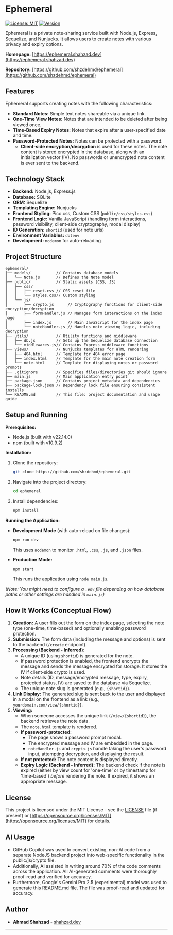 # Ephemeral

[![License: MIT](https://img.shields.io/badge/License-MIT-yellow.svg)](https://opensource.org/licenses/MIT)
[![Version](https://img.shields.io/badge/version-0.0.1-blue.svg)](package.json)

Ephemeral is a private note-sharing service built with Node.js, Express, Sequelize, and Nunjucks. It allows users to create notes with various privacy and expiry options.

**Homepage:** [https://ephemeral.shahzad.dev](https://ephemeral.shahzad.dev)

**Repository:** [https://github.com/shzdehmd/ephemeral](https://github.com/shzdehmd/ephemeral)

## Features

Ephemeral supports creating notes with the following characteristics:

-   **Standard Notes:** Simple text notes shareable via a unique link.
-   **One-Time View Notes:** Notes that are intended to be deleted after being viewed once.
-   **Time-Based Expiry Notes:** Notes that expire after a user-specified date and time.
-   **Password-Protected Notes:** Notes can be protected with a password.
    -   **Client-side encryption/decryption** is used for these notes. The note content is stored encrypted in the database, along with an initialization vector (IV). No passwords or unencrypted note content is ever sent to the backend.

## Technology Stack

-   **Backend:** Node.js, Express.js
-   **Database:** SQLite
-   **ORM:** Sequelize
-   **Templating Engine:** Nunjucks
-   **Frontend Styling:** Pico.css, Custom CSS (`public/css/styles.css`)
-   **Frontend Logic:** Vanilla JavaScript (handling form interactions, password visibility, client-side cryptography, modal display)
-   **ID Generation:** `shortid` (used for note urls)
-   **Environment Variables:** `dotenv`
-   **Development:** `nodemon` for auto-reloading

## Project Structure

```
ephemeral/
├── models/           // Contains database models
│   └── Note.js       // Defines the Note model
├── public/           // Static assets (CSS, JS)
│   ├── css/
│   │   ├── reset.css // CSS reset file
│   │   └── styles.css// Custom styling
│   └── js/
│       ├── crypto.js      // Cryptography functions for client-side encryption/decryption
│       ├── formHandler.js // Manages form interactions on the index page
│       ├── index.js       // Main JavaScript for the index page
│       └── noteHandler.js // Handles note viewing logic, including decryption
├── utils/            // Utility functions and middleware
│   ├── db.js         // Sets up the Sequelize database connection
│   └── middlewares.js// Contains Express middleware functions
├── views/            // Nunjucks templates for HTML rendering
│   ├── 404.html      // Template for 404 error page
│   ├── index.html    // Template for the main note creation form
│   └── note.html     // Template for displaying notes or password prompts
├── .gitignore        // Specifies files/directories git should ignore
├── main.js           // Main application entry point
├── package.json      // Contains project metadata and dependencies
├── package-lock.json // Dependency lock file ensuring consistent installs
└── README.md         // This file: project documentation and usage guide
```

## Setup and Running

**Prerequisites:**

-   Node.js (built with v22.14.0)
-   npm (built with v10.9.2)

**Installation:**

1.  Clone the repository:
    ```bash
    git clone https://github.com/shzdehmd/ephemeral.git
    ```
2.  Navigate into the project directory:
    ```bash
    cd ephemeral
    ```
3.  Install dependencies:
    ```bash
    npm install
    ```

**Running the Application:**

-   **Development Mode** (with auto-reload on file changes):

    ```bash
    npm run dev
    ```

    This uses `nodemon` to monitor `.html`, `.css`, `.js`, and `.json` files.

-   **Production Mode:**
    ```bash
    npm start
    ```
    This runs the application using `node main.js`.

_(Note: You might need to configure a `.env` file depending on how database paths or other settings are handled in `main.js`)_

## How It Works (Conceptual Flow)

1.  **Creation:** A user fills out the form on the index page, selecting the note type (one-time, time-based) and optionally enabling password protection.
2.  **Submission:** The form data (including the message and options) is sent to the backend (`/create` endpoint).
3.  **Processing (Backend - Inferred):**
    -   A unique ID (using `shortid`) is generated for the note.
    -   If password protection is enabled, the frontend encrypts the message and sends the message encrypted for storage. It stores the IV if client-side crypto is used.
    -   Note details (ID, message/encrypted message, type, expiry, protected status, IV) are saved to the database via Sequelize.
    -   The unique note slug is generated (e.g., `{shortid}`).
4.  **Link Display:** The generated slug is sent back to the user and displayed in a modal on the frontend as a link (e.g., `yourdomain.com/view/{shortid}`).
5.  **Viewing:**
    -   When someone accesses the unique link (`/view/{shortid}`), the backend retrieves the note data.
    -   The `note.html` template is rendered.
    -   **If password-protected:**
        -   The page shows a password prompt modal.
        -   The encrypted message and IV are embedded in the page.
        -   `noteHandler.js` and `crypto.js` handle taking the user's password input, attempting decryption, and displaying the result.
    -   **If not protected:** The note content is displayed directly.
    -   **Expiry Logic (Backend - Inferred):** The backend check if the note is expired (either by view count for 'one-time' or by timestamp for 'time-based') _before_ rendering the note. If expired, it shows an appropriate message.

## License

This project is licensed under the MIT License - see the [LICENSE](LICENSE) file (if present) or [https://opensource.org/licenses/MIT](https://opensource.org/licenses/MIT) for details.

## AI Usage

-   GitHub Copilot was used to convert existing, non-AI code from a separate NodeJS backend project into web-specific functionality in the public/js/crypto file.
-   Additionally, AI assisted in writing around 70% of the code comments across the application. All AI-generated comments were thoroughly proof-read and verified for accuracy.
-   Furthermore, Google's Gemini Pro 2.5 (experimental) model was used to generate this README.md file. The file was proof-read and updated for accuracy.

## Author

-   **Ahmad Shahzad** - [shahzad.dev](https://shahzad.dev)

---
